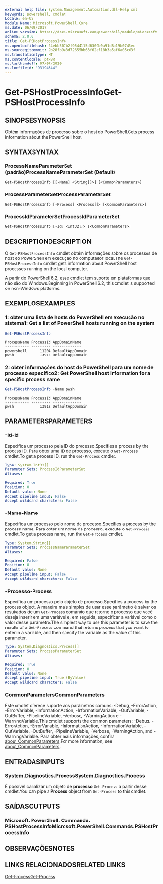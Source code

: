 ```yaml
---
external help file: System.Management.Automation.dll-Help.xml
keywords: powershell, cmdlet
Locale: en-US
Module Name: Microsoft.PowerShell.Core
ms.date: 06/09/2017
online version: https://docs.microsoft.com/powershell/module/microsoft.powershell.core/get-pshostprocessinfo?view=powershell-6&WT.mc_id=ps-gethelp
schema: 2.0.0
title: Get-PSHostProcessInfo
ms.openlocfilehash: 24ebb507b2f9544115d6309b0a91d8b19b0745ec
ms.sourcegitcommit: 9b28fb9a3d72655bb63f62af18b3a5af6a05cd3f
ms.translationtype: MT
ms.contentlocale: pt-BR
ms.lasthandoff: 07/07/2020
ms.locfileid: "93194344"
---
```

# <span data-ttu-id="bf527-103">Get-PSHostProcessInfo</span><span class="sxs-lookup"><span data-stu-id="bf527-103">Get-PSHostProcessInfo</span></span>

## <span data-ttu-id="bf527-104">SINOPSE</span><span class="sxs-lookup"><span data-stu-id="bf527-104">SYNOPSIS</span></span>
<span data-ttu-id="bf527-105">Obtém informações de processo sobre o host do PowerShell.</span><span class="sxs-lookup"><span data-stu-id="bf527-105">Gets process information about the PowerShell host.</span></span>

## <span data-ttu-id="bf527-106">SYNTAX</span><span class="sxs-lookup"><span data-stu-id="bf527-106">SYNTAX</span></span>

### <span data-ttu-id="bf527-107">ProcessNameParameterSet (padrão)</span><span class="sxs-lookup"><span data-stu-id="bf527-107">ProcessNameParameterSet (Default)</span></span>

```
Get-PSHostProcessInfo [[-Name] <String[]>] [<CommonParameters>]
```

### <span data-ttu-id="bf527-108">ProcessParameterSet</span><span class="sxs-lookup"><span data-stu-id="bf527-108">ProcessParameterSet</span></span>

```
Get-PSHostProcessInfo [-Process] <Process[]> [<CommonParameters>]
```

### <span data-ttu-id="bf527-109">ProcessIdParameterSet</span><span class="sxs-lookup"><span data-stu-id="bf527-109">ProcessIdParameterSet</span></span>

```
Get-PSHostProcessInfo [-Id] <Int32[]> [<CommonParameters>]
```

## <span data-ttu-id="bf527-110">DESCRIPTION</span><span class="sxs-lookup"><span data-stu-id="bf527-110">DESCRIPTION</span></span>

<span data-ttu-id="bf527-111">O `Get-PSHostProcessInfo` cmdlet obtém informações sobre os processos de host do PowerShell em execução no computador local.</span><span class="sxs-lookup"><span data-stu-id="bf527-111">The `Get-PSHostProcessInfo` cmdlet gets information about PowerShell host processes running on the local computer.</span></span>

<span data-ttu-id="bf527-112">A partir do PowerShell 6,2, esse cmdlet tem suporte em plataformas que não são do Windows.</span><span class="sxs-lookup"><span data-stu-id="bf527-112">Beginning in PowerShell 6.2, this cmdlet is supported on non-Windows platforms.</span></span>

## <span data-ttu-id="bf527-113">EXEMPLOS</span><span class="sxs-lookup"><span data-stu-id="bf527-113">EXAMPLES</span></span>

### <span data-ttu-id="bf527-114">1: obter uma lista de hosts do PowerShell em execução no sistema</span><span class="sxs-lookup"><span data-stu-id="bf527-114">1: Get a list of PowerShell hosts running on the system</span></span>

```powershell
Get-PSHostProcessInfo
```

```Output
ProcessName ProcessId AppDomainName
----------- --------- -------------
powershell      11204 DefaultAppDomain
pwsh            13912 DefaultAppDomain
```

### <span data-ttu-id="bf527-115">2: obter informações do host do PowerShell para um nome de processo específico</span><span class="sxs-lookup"><span data-stu-id="bf527-115">2: Get PowerShell host information for a specific process name</span></span>

```powershell
Get-PSHostProcessInfo -Name pwsh
```

```Output
ProcessName ProcessId AppDomainName
----------- --------- -------------
pwsh            13912 DefaultAppDomain
```

## <span data-ttu-id="bf527-116">PARAMETERS</span><span class="sxs-lookup"><span data-stu-id="bf527-116">PARAMETERS</span></span>

### <span data-ttu-id="bf527-117">-Id</span><span class="sxs-lookup"><span data-stu-id="bf527-117">-Id</span></span>

<span data-ttu-id="bf527-118">Especifica um processo pela ID do processo.</span><span class="sxs-lookup"><span data-stu-id="bf527-118">Specifies a process by the process ID.</span></span> <span data-ttu-id="bf527-119">Para obter uma ID de processo, execute o `Get-Process` cmdlet.</span><span class="sxs-lookup"><span data-stu-id="bf527-119">To get a process ID, run the `Get-Process` cmdlet.</span></span>

```yaml
Type: System.Int32[]
Parameter Sets: ProcessIdParameterSet
Aliases:

Required: True
Position: 0
Default value: None
Accept pipeline input: False
Accept wildcard characters: False
```

### <span data-ttu-id="bf527-120">-Name</span><span class="sxs-lookup"><span data-stu-id="bf527-120">-Name</span></span>

<span data-ttu-id="bf527-121">Especifica um processo pelo nome do processo.</span><span class="sxs-lookup"><span data-stu-id="bf527-121">Specifies a process by the process name.</span></span> <span data-ttu-id="bf527-122">Para obter um nome de processo, execute o `Get-Process` cmdlet.</span><span class="sxs-lookup"><span data-stu-id="bf527-122">To get a process name, run the `Get-Process` cmdlet.</span></span>

```yaml
Type: System.String[]
Parameter Sets: ProcessNameParameterSet
Aliases:

Required: False
Position: 0
Default value: None
Accept pipeline input: False
Accept wildcard characters: False
```

### <span data-ttu-id="bf527-123">-Processo</span><span class="sxs-lookup"><span data-stu-id="bf527-123">-Process</span></span>

<span data-ttu-id="bf527-124">Especifica um processo pelo objeto de processo.</span><span class="sxs-lookup"><span data-stu-id="bf527-124">Specifies a process by the process object.</span></span> <span data-ttu-id="bf527-125">A maneira mais simples de usar esse parâmetro é salvar os resultados de um `Get-Process` comando que retorne o processo que você deseja inserir em uma variável e, em seguida, especificar a variável como o valor desse parâmetro.</span><span class="sxs-lookup"><span data-stu-id="bf527-125">The simplest way to use this parameter is to save the results of a `Get-Process` command that returns process that you want to enter in a variable, and then specify the variable as the value of this parameter.</span></span>

```yaml
Type: System.Diagnostics.Process[]
Parameter Sets: ProcessParameterSet
Aliases:

Required: True
Position: 0
Default value: None
Accept pipeline input: True (ByValue)
Accept wildcard characters: False
```

### <span data-ttu-id="bf527-126">CommonParameters</span><span class="sxs-lookup"><span data-stu-id="bf527-126">CommonParameters</span></span>

<span data-ttu-id="bf527-127">Este cmdlet oferece suporte aos parâmetros comuns: -Debug, -ErrorAction, -ErrorVariable, -InformationAction, -InformationVariable, -OutVariable, -OutBuffer, -PipelineVariable, -Verbose, -WarningAction e -WarningVariable.</span><span class="sxs-lookup"><span data-stu-id="bf527-127">This cmdlet supports the common parameters: -Debug, -ErrorAction, -ErrorVariable, -InformationAction, -InformationVariable, -OutVariable, -OutBuffer, -PipelineVariable, -Verbose, -WarningAction, and -WarningVariable.</span></span> <span data-ttu-id="bf527-128">Para obter mais informações, confira [about_CommonParameters](https://go.microsoft.com/fwlink/?LinkID=113216).</span><span class="sxs-lookup"><span data-stu-id="bf527-128">For more information, see [about_CommonParameters](https://go.microsoft.com/fwlink/?LinkID=113216).</span></span>

## <span data-ttu-id="bf527-129">ENTRADAS</span><span class="sxs-lookup"><span data-stu-id="bf527-129">INPUTS</span></span>

### <span data-ttu-id="bf527-130">System.Diagnostics.Process</span><span class="sxs-lookup"><span data-stu-id="bf527-130">System.Diagnostics.Process</span></span>

<span data-ttu-id="bf527-131">É possível canalizar um objeto de **processo** `Get-Process` a partir desse cmdlet.</span><span class="sxs-lookup"><span data-stu-id="bf527-131">You can pipe a **Process** object from `Get-Process` to this cmdlet.</span></span>

## <span data-ttu-id="bf527-132">SAÍDAS</span><span class="sxs-lookup"><span data-stu-id="bf527-132">OUTPUTS</span></span>

### <span data-ttu-id="bf527-133">Microsoft. PowerShell. Commands. PSHostProcessInfo</span><span class="sxs-lookup"><span data-stu-id="bf527-133">Microsoft.PowerShell.Commands.PSHostProcessInfo</span></span>

## <span data-ttu-id="bf527-134">OBSERVAÇÕES</span><span class="sxs-lookup"><span data-stu-id="bf527-134">NOTES</span></span>

## <span data-ttu-id="bf527-135">LINKS RELACIONADOS</span><span class="sxs-lookup"><span data-stu-id="bf527-135">RELATED LINKS</span></span>

[<span data-ttu-id="bf527-136">Get-Process</span><span class="sxs-lookup"><span data-stu-id="bf527-136">Get-Process</span></span>](../Microsoft.PowerShell.Management/get-process.md)
